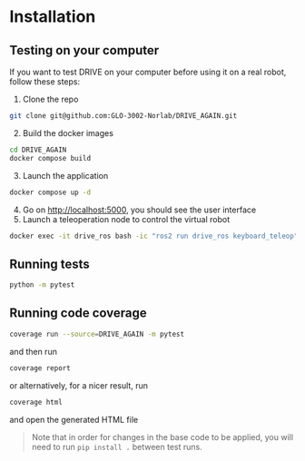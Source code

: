 # Installation

## Testing on your computer

If you want to test DRIVE on your computer before using it on a real robot, follow these steps:

1. Clone the repo

```bash
git clone git@github.com:GLO-3002-Norlab/DRIVE_AGAIN.git
```

2. Build the docker images

```bash
cd DRIVE_AGAIN
docker compose build
```

3. Launch the application

```bash
docker compose up -d
```

4. Go on [http://localhost:5000](http://localhost:5000), you should see the user interface
5. Launch a teleoperation node to control the virtual robot

```bash
docker exec -it drive_ros bash -ic "ros2 run drive_ros keyboard_teleop"
```

## Running tests

```sh
python -m pytest
```

## Running code coverage

```sh
coverage run --source=DRIVE_AGAIN -m pytest
```

and then run

```sh
coverage report
```

or alternatively, for a nicer result, run

```sh
coverage html
```

and open the generated HTML file

> Note that in order for changes in the base code to be applied, you will need to run `pip install .` between test runs.
